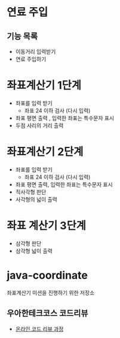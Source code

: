 # 연료 주입

## 기능 목록
* 이동거리 입력받기
* 연료 주입하기

# 좌표계산기 1단계
* 좌표를 입력 받기
    * 좌표 24 이하 검사 (다시 입력)
* 좌표 평면 출력 , 입력한 좌표는 특수문자 표시
* 두점 사리의 거리 출력

# 좌표계산기 2단계

- 좌표를 입력 받기
  - 좌표 24 이하 검사 (다시 입력)
- 좌표 평면 출력, 입력한 좌표는 특수문자 표시
- 직사각형 판단
- 사각형의 넓이 출력

# 좌표 계산기 3단계

- 삼각형 판단
- 삼각형 넓이 출력

# java-coordinate
좌표계산기 미션을 진행하기 위한 저장소

## 우아한테크코스 코드리뷰
* [온라인 코드 리뷰 과정](https://github.com/woowacourse/woowacourse-docs/blob/master/maincourse/README.md)
